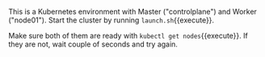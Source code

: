 This is a Kubernetes environment with Master ("controlplane") and Worker ("node01").
Start the cluster by running `launch.sh`{{execute}}.

Make sure both of them are ready with `kubectl get nodes`{{execute}}.
If they are not, wait couple of seconds and try again.  


